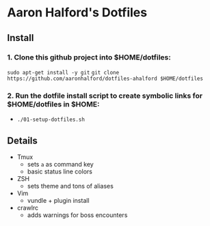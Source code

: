 Aaron Halford's Dotfiles
========================

Install
-------

### 1. Clone this github project into $HOME/dotfiles:

```sudo apt-get install -y git```
```git clone https://github.com/aaronhalford/dotfiles-ahalford $HOME/dotfiles```

### 2. Run the dotfile install script to create symbolic links for $HOME/dotfiles in $HOME:

* ```./01-setup-dotfiles.sh```

Details
-------

* Tmux
  * sets `a` as command key
  * basic status line colors
* ZSH
  * sets theme and tons of aliases
* Vim
  * vundle + plugin install
* crawlrc
  * adds warnings for boss encounters
